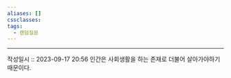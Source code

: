 ```yaml
---
aliases: []
cssclasses: 
tags:
  - 랜덤질문
---
```

---

작성일시 :: 2023-09-17 20:56
인간은 사회생활을 하는 존재로 더불어 살아가야하기 때문이다.
